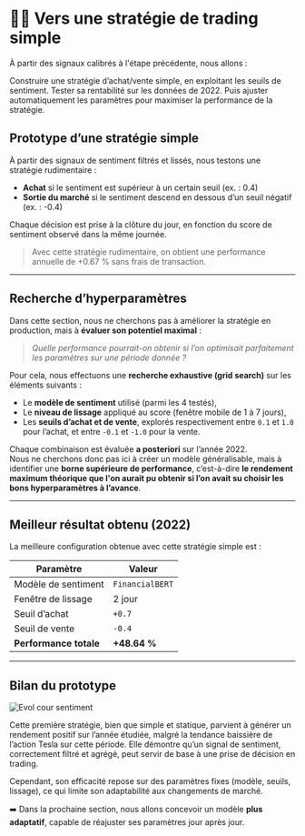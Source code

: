 # 🚶‍♂️ Vers une stratégie de trading simple

À partir des signaux calibrés à l'étape précédente, nous allons :

Construire une stratégie d’achat/vente simple, en exploitant les seuils de sentiment.
Tester sa rentabilité sur les données de 2022.
Puis ajuster automatiquement les paramètres pour maximiser la performance de la stratégie.

## Prototype d’une stratégie simple

À partir des signaux de sentiment filtrés et lissés, nous testons une stratégie rudimentaire :

- **Achat** si le sentiment est supérieur à un certain seuil (ex. : 0.4)
- **Sortie du marché** si le sentiment descend en dessous d’un seuil négatif (ex. : -0.4)

Chaque décision est prise à la clôture du jour, en fonction du score de sentiment observé dans la même journée.

> Avec cette stratégie rudimentaire, on obtient une performance annuelle de +0.67 % sans frais de transaction.
---

## Recherche d’hyperparamètres

Dans cette section, nous ne cherchons pas à améliorer la stratégie en production, mais à **évaluer son potentiel maximal** :  
> *Quelle performance pourrait-on obtenir si l’on optimisait parfaitement les paramètres sur une période donnée ?*

Pour cela, nous effectuons une **recherche exhaustive (grid search)** sur les éléments suivants :

- Le **modèle de sentiment** utilisé (parmi les 4 testés),
- Le **niveau de lissage** appliqué au score (fenêtre mobile de 1 à 7 jours),
- Les **seuils d’achat et de vente**, explorés respectivement entre `0.1` et `1.0` pour l’achat, et entre `-0.1` et `-1.0` pour la vente.

Chaque combinaison est évaluée **a posteriori** sur l’année 2022.  
Nous ne cherchons donc pas ici à créer un modèle généralisable, mais à identifier une **borne supérieure de performance**, c’est-à-dire **le rendement maximum théorique que l'on aurait pu obtenir si l’on avait su choisir les bons hyperparamètres à l’avance**.

---

## Meilleur résultat obtenu (2022)

La meilleure configuration obtenue avec cette stratégie simple est :

| Paramètre                 | Valeur                          |
|---------------------------|----------------------------------|
| Modèle de sentiment       | `FinancialBERT`                 |
| Fenêtre de lissage        | 2 jour                          |
| Seuil d’achat             | `+0.7`                          |
| Seuil de vente            | `-0.4`                          |
| **Performance totale**    | **+48.64 %**                     |

---

## Bilan du prototype

![Evol cour sentiment](prix_tesla_2022.png)

Cette première stratégie, bien que simple et statique, parvient à générer un rendement positif sur l’année étudiée, malgré la tendance baissière de l’action Tesla sur cette période.
Elle démontre qu’un signal de sentiment, correctement filtré et agrégé, peut servir de base à une prise de décision en trading.

Cependant, son efficacité repose sur des paramètres fixes (modèle, seuils, lissage), ce qui limite son adaptabilité aux changements de marché.

➡️ Dans la prochaine section, nous allons concevoir un modèle **plus adaptatif**, capable de réajuster ses paramètres jour après jour.
